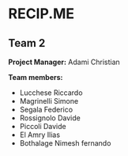 # RECIP.ME

## Team 2

**Project Manager:** Adami Christian

**Team members:**	

- Lucchese Riccardo
- Magrinelli Simone
- Segala Federico
- Rossignolo Davide
- Piccoli Davide
- El Amry Ilias
- Bothalage Nimesh fernando